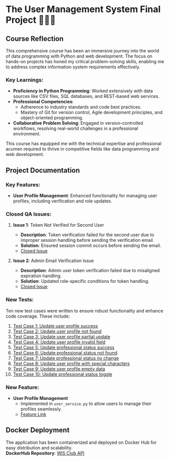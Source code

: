 # The User Management System Final Project 🎉✨🔥

## Course Reflection

This comprehensive course has been an immersive journey into the world of data programming with Python and web development. The focus on hands-on projects has honed my critical problem-solving skills, enabling me to address complex information system requirements effectively. 

### Key Learnings:
- **Proficiency in Python Programming**: Worked extensively with data sources like CSV files, SQL databases, and REST-based web services.
- **Professional Competencies**:
  - Adherence to industry standards and code best practices.
  - Mastery of Git for version control, Agile development principles, and object-oriented programming.
- **Collaborative Problem Solving**: Engaged in version-controlled workflows, resolving real-world challenges in a professional environment.

This course has equipped me with the technical expertise and professional acumen required to thrive in competitive fields like data programming and web development.


## Project Documentation

### Key Features:
- **User Profile Management**: Enhanced functionality for managing user profiles, including verification and role updates.

### Closed QA Issues:
1. **Issue 1**: Token Not Verified for Second User  
   - **Description**: Token verification failed for the second user due to improper session handling before sending the verification email.  
   - **Solution**: Ensured session commit occurs before sending the email.  
   - [Closed Issue](https://github.com/GxPatel/user_management/blob/cc9ea632eb8acb8b8020d004fc4d0521fec070b5/app/services/user_service.py#L70)

2. **Issue 2**: Admin Email Verification Issue  
   - **Description**: Admin user token verification failed due to misaligned expiration handling.  
   - **Solution**: Updated role-specific conditions for token handling.  
   - [Closed Issue](https://github.com/GxPatel/user_management/blob/cc9ea632eb8acb8b8020d004fc4d0521fec070b5/app/services/user_service.py#L170)

### New Tests:
Ten new test cases were written to ensure robust functionality and enhance code coverage. These include:
1. [Test Case 1: Update user profile success](https://github.com/GxPatel/user_management/blob/cc9ea632eb8acb8b8020d004fc4d0521fec070b5/tests/test_services/test_userprofile_management.py#L15)
2. [Test Case 2: Update user profile not found](https://github.com/GxPatel/user_management/blob/cc9ea632eb8acb8b8020d004fc4d0521fec070b5/tests/test_services/test_userprofile_management.py#L26)
3. [Test Case 3: Update user profile partial update](https://github.com/GxPatel/user_management/blob/cc9ea632eb8acb8b8020d004fc4d0521fec070b5/tests/test_services/test_userprofile_management.py#L36)
4. [Test Case 4: Update user profile invalid field](https://github.com/GxPatel/user_management/blob/cc9ea632eb8acb8b8020d004fc4d0521fec070b5/tests/test_services/test_userprofile_management.py#L47)
5. [Test Case 5: Update professional status success](https://github.com/GxPatel/user_management/blob/cc9ea632eb8acb8b8020d004fc4d0521fec070b5/tests/test_services/test_userprofile_management.py#L57)
6. [Test Case 6: Update professional status not found](https://github.com/GxPatel/user_management/blob/cc9ea632eb8acb8b8020d004fc4d0521fec070b5/tests/test_services/test_userprofile_management.py#L66)
7. [Test Case 7: Update professional status no change](https://github.com/GxPatel/user_management/blob/cc9ea632eb8acb8b8020d004fc4d0521fec070b5/tests/test_services/test_userprofile_management.py#L76)
8. [Test Case 8: Update user profile with special characters](https://github.com/GxPatel/user_management/blob/cc9ea632eb8acb8b8020d004fc4d0521fec070b5/tests/test_services/test_userprofile_management.py#L85)
9. [Test Case 9: Update user profile empty data](https://github.com/GxPatel/user_management/blob/cc9ea632eb8acb8b8020d004fc4d0521fec070b5/tests/test_services/test_userprofile_management.py#L95)
10. [Test Case 10: Update professional status toggle](https://github.com/GxPatel/user_management/blob/cc9ea632eb8acb8b8020d004fc4d0521fec070b5/tests/test_services/test_userprofile_management.py#L106)

### New Feature:
- **User Profile Management**  
  - Implemented in `user_service.py` to allow users to manage their profiles seamlessly.  
  - [Feature Link](https://github.com/GxPatel/user_management/blob/cc9ea632eb8acb8b8020d004fc4d0521fec070b5/app/services/user_service.py#L209)


## Docker Deployment

The application has been containerized and deployed on Docker Hub for easy distribution and scalability.  
**DockerHub Repository**: [WIS Club API](https://hub.docker.com/repository/docker/gxpatel/wis_club_api/general)

